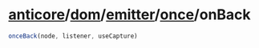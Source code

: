 # [anticore](../../../../../../#reference)/[dom](../../../#reference)/[emitter](../../#reference)/[once](../#reference)/<a name="reference">onBack</a>

```js
onceBack(node, listener, useCapture)
```
